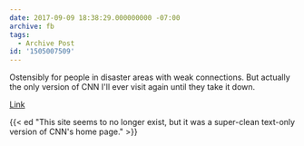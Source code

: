 ```yaml
---
date: 2017-09-09 18:38:29.000000000 -07:00
archive: fb
tags: 
  - Archive Post
id: '1505007509'
---
```


Ostensibly for people in disaster areas with weak connections. But actually the only version of CNN I'll ever visit again until they take it down.

[Link](http://lite.cnn.io)

{{< ed "This site seems to no longer exist, but it was a super-clean text-only version of CNN's home page." >}}